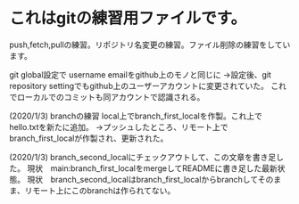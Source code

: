 # これはgitの練習用ファイルです。
push,fetch,pullの練習。リポジトリ名変更の練習。ファイル削除の練習をしています。

git global設定で username emailをgithub上のモノと同じに
→設定後、git repository settingでもgithub上のユーザーアカウントに変更されていた。
これでローカルでのコミットも同アカウントで認識される。

(2020/1/3)
branchの練習
local上でbranch_first_localを作製。これ上でhello.txtを新たに追加。
→プッシュしたところ、リモート上でbranch_first_localが作製され、更新された。






(2020/1/3)
branch_second_localにチェックアウトして、この文章を書き足した。
現状　main:branch_first_localをmergeしてREADMEに書き足した最新状態。
現状　branch_second_localはbranch_first_localからbranchしてそのまま、リモート上にこのbranchは作られてない。